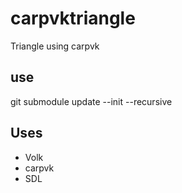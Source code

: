 # carpvktriangle
 Triangle using carpvk

## use
git submodule update --init --recursive

## Uses
- Volk
- carpvk
- SDL